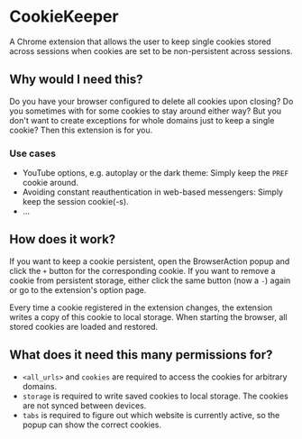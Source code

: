 # CookieKeeper

A Chrome extension that allows the user to keep single cookies stored across sessions when cookies are set to be
non-persistent across sessions.

## Why would I need this?

Do you have your browser configured to delete all cookies upon closing? Do you sometimes with for some cookies to stay
around either way? But you don't want to create exceptions for whole domains just to keep a single cookie? Then this
extension is for you.

### Use cases

- YouTube options, e.g. autoplay or the dark theme: Simply keep the `PREF` cookie around.
- Avoiding constant reauthentication in web-based messengers: Simply keep the session cookie(-s).
- …

## How does it work?

If you want to keep a cookie persistent, open the BrowserAction popup and click the `+` button for the corresponding
cookie. If you want to remove a cookie from persistent storage, either click the same button (now a `-`) again or go to
the extension's option page.

Every time a cookie registered in the extension changes, the extension writes a copy of this cookie to local storage.
When starting the browser, all stored cookies are loaded and restored.

## What does it need this many permissions for?

- `<all_urls>` and `cookies` are required to access the cookies for arbitrary domains.
- `storage` is required to write saved cookies to local storage. The cookies are not synced between devices.
- `tabs` is required to figure out which website is currently active, so the popup can show the correct cookies.
